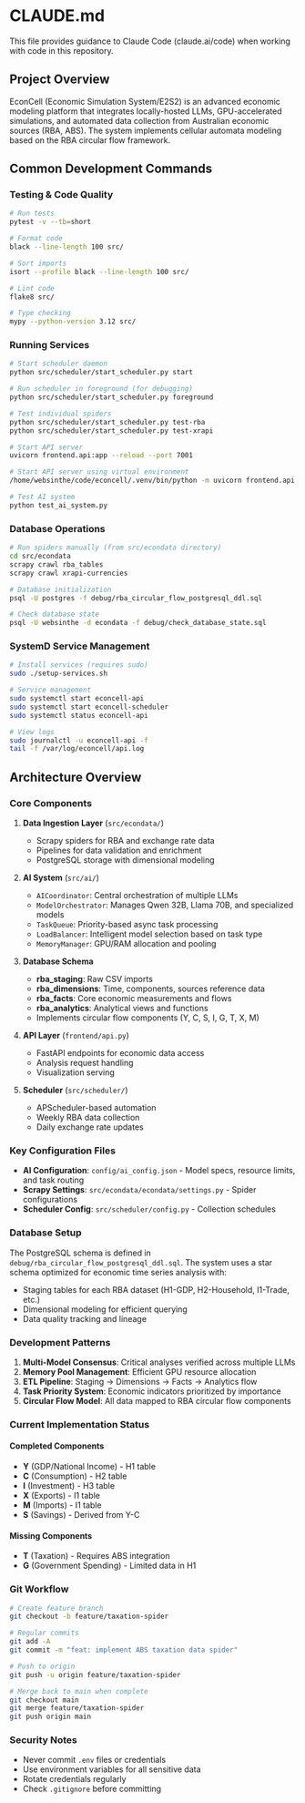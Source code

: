 # CLAUDE.md

This file provides guidance to Claude Code (claude.ai/code) when working with code in this repository.

## Project Overview

EconCell (Economic Simulation System/E2S2) is an advanced economic modeling platform that integrates locally-hosted LLMs, GPU-accelerated simulations, and automated data collection from Australian economic sources (RBA, ABS). The system implements cellular automata modeling based on the RBA circular flow framework.

## Common Development Commands

### Testing & Code Quality
```bash
# Run tests
pytest -v --tb=short

# Format code
black --line-length 100 src/

# Sort imports
isort --profile black --line-length 100 src/

# Lint code
flake8 src/

# Type checking
mypy --python-version 3.12 src/
```

### Running Services
```bash
# Start scheduler daemon
python src/scheduler/start_scheduler.py start

# Run scheduler in foreground (for debugging)
python src/scheduler/start_scheduler.py foreground

# Test individual spiders
python src/scheduler/start_scheduler.py test-rba
python src/scheduler/start_scheduler.py test-xrapi

# Start API server
uvicorn frontend.api:app --reload --port 7001

# Start API server using virtual environment
/home/websinthe/code/econcell/.venv/bin/python -m uvicorn frontend.api:app --host 0.0.0.0 --port 7001

# Test AI system
python test_ai_system.py
```

### Database Operations
```bash
# Run spiders manually (from src/econdata directory)
cd src/econdata
scrapy crawl rba_tables
scrapy crawl xrapi-currencies

# Database initialization
psql -U postgres -f debug/rba_circular_flow_postgresql_ddl.sql

# Check database state
psql -U websinthe -d econdata -f debug/check_database_state.sql
```

### SystemD Service Management
```bash
# Install services (requires sudo)
sudo ./setup-services.sh

# Service management
sudo systemctl start econcell-api
sudo systemctl start econcell-scheduler
sudo systemctl status econcell-api

# View logs
sudo journalctl -u econcell-api -f
tail -f /var/log/econcell/api.log
```

## Architecture Overview

### Core Components

1. **Data Ingestion Layer** (`src/econdata/`)
   - Scrapy spiders for RBA and exchange rate data
   - Pipelines for data validation and enrichment
   - PostgreSQL storage with dimensional modeling

2. **AI System** (`src/ai/`)
   - `AICoordinator`: Central orchestration of multiple LLMs
   - `ModelOrchestrator`: Manages Qwen 32B, Llama 70B, and specialized models
   - `TaskQueue`: Priority-based async task processing
   - `LoadBalancer`: Intelligent model selection based on task type
   - `MemoryManager`: GPU/RAM allocation and pooling

3. **Database Schema**
   - **rba_staging**: Raw CSV imports
   - **rba_dimensions**: Time, components, sources reference data
   - **rba_facts**: Core economic measurements and flows
   - **rba_analytics**: Analytical views and functions
   - Implements circular flow components (Y, C, S, I, G, T, X, M)

4. **API Layer** (`frontend/api.py`)
   - FastAPI endpoints for economic data access
   - Analysis request handling
   - Visualization serving

5. **Scheduler** (`src/scheduler/`)
   - APScheduler-based automation
   - Weekly RBA data collection
   - Daily exchange rate updates

### Key Configuration Files

- **AI Configuration**: `config/ai_config.json` - Model specs, resource limits, and task routing
- **Scrapy Settings**: `src/econdata/econdata/settings.py` - Spider configurations
- **Scheduler Config**: `src/scheduler/config.py` - Collection schedules

### Database Setup

The PostgreSQL schema is defined in `debug/rba_circular_flow_postgresql_ddl.sql`. The system uses a star schema optimized for economic time series analysis with:
- Staging tables for each RBA dataset (H1-GDP, H2-Household, I1-Trade, etc.)
- Dimensional modeling for efficient querying
- Data quality tracking and lineage

### Development Patterns

1. **Multi-Model Consensus**: Critical analyses verified across multiple LLMs
2. **Memory Pool Management**: Efficient GPU resource allocation
3. **ETL Pipeline**: Staging → Dimensions → Facts → Analytics flow
4. **Task Priority System**: Economic indicators prioritized by importance
5. **Circular Flow Model**: All data mapped to RBA circular flow components

### Current Implementation Status

#### Completed Components
- **Y** (GDP/National Income) - H1 table
- **C** (Consumption) - H2 table  
- **I** (Investment) - H3 table
- **X** (Exports) - I1 table
- **M** (Imports) - I1 table
- **S** (Savings) - Derived from Y-C

#### Missing Components
- **T** (Taxation) - Requires ABS integration
- **G** (Government Spending) - Limited data in H1

### Git Workflow

```bash
# Create feature branch
git checkout -b feature/taxation-spider

# Regular commits
git add -A
git commit -m "feat: implement ABS taxation data spider"

# Push to origin
git push -u origin feature/taxation-spider

# Merge back to main when complete
git checkout main
git merge feature/taxation-spider
git push origin main
```

### Security Notes

- Never commit `.env` files or credentials
- Use environment variables for all sensitive data
- Rotate credentials regularly
- Check `.gitignore` before committing
